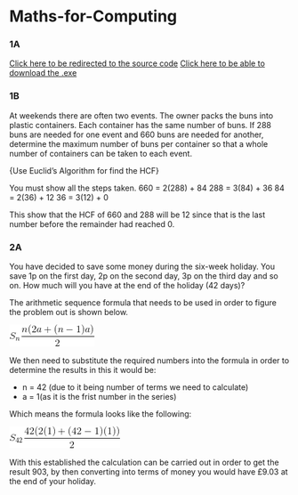 # Maths-for-Computing
### 1A
[Click here to be redirected to the source code](https://github.com/ibrahimwaheed/Maths-for-Computing/blob/master/LCM%20HCF.cpp)
[Click here to be able to download the .exe](https://github.com/ibrahimwaheed/Maths-for-Computing/blob/master/LCM%20HCF.exe)
### 1B
At weekends there are often two events. The owner packs the buns into plastic containers. Each container has the same number of buns. If 288 buns are needed for one event and 660 buns are needed for another, determine the maximum number of buns per container so that a whole number of containers can be taken to each event.

{Use Euclid’s Algorithm for find the HCF}

You must show all the steps taken.
660 = 2(288) + 84
288 = 3(84) + 36
84 = 2(36) + 12
36 = 3(12) + 0

This show that the HCF of 660 and 288 will be 12 since that is the last number before the remainder had reached 0.

### 2A
You have decided to save some money during the six-week holiday. You save 1p on the first day, 2p on the second day, 3p on the third day and so on. How much will you have at the end of the holiday (42 days)?

The arithmetic sequence formula that needs to be used in order to figure the problem out is shown below.

![](https://raw.githubusercontent.com/ibrahimwaheed/Maths-for-Computing/master/Images/Formula.gif)

We then need to substitute the required numbers into the formula in order to determine the results in this it would be:
- n = 42 (due to it being number of terms we need to calculate)
- a = 1(as it is the frist number in the series)

Which means the formula looks like the following:

![](https://raw.githubusercontent.com/ibrahimwaheed/Maths-for-Computing/master/Images/Equation.gif)

With this established the calculation can be carried out in order to get the result 903, by then converting into terms of money you would have £9.03 at the end of your holiday.


